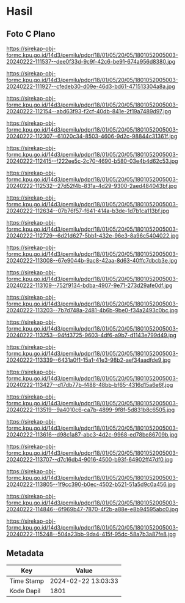# Hasil

## Foto C Plano

https://sirekap-obj-formc.kpu.go.id/14d3/pemilu/pdpr/18/01/05/20/05/1801052005003-20240222-111537--dee0f33d-9c9f-42c6-be91-674a956d8380.jpg

https://sirekap-obj-formc.kpu.go.id/14d3/pemilu/pdpr/18/01/05/20/05/1801052005003-20240222-111927--cfedeb30-d09e-46d3-bd61-471513304a8a.jpg

https://sirekap-obj-formc.kpu.go.id/14d3/pemilu/pdpr/18/01/05/20/05/1801052005003-20240222-112154--abd63f93-f2cf-40db-841e-2f19a7489d97.jpg

https://sirekap-obj-formc.kpu.go.id/14d3/pemilu/pdpr/18/01/05/20/05/1801052005003-20240222-112307--61020c34-8503-4606-9d2c-98844c31361f.jpg

https://sirekap-obj-formc.kpu.go.id/14d3/pemilu/pdpr/18/01/05/20/05/1801052005003-20240222-112415--f222ee5c-2c70-4690-b580-03e4b4d62c53.jpg

https://sirekap-obj-formc.kpu.go.id/14d3/pemilu/pdpr/18/01/05/20/05/1801052005003-20240222-112532--27d52f4b-831a-4d29-9300-2aed484043bf.jpg

https://sirekap-obj-formc.kpu.go.id/14d3/pemilu/pdpr/18/01/05/20/05/1801052005003-20240222-112634--07b76f57-f641-414a-b3de-1d7b1ca113bf.jpg

https://sirekap-obj-formc.kpu.go.id/14d3/pemilu/pdpr/18/01/05/20/05/1801052005003-20240222-112729--6d21d627-5bb1-432e-96e3-8a96c5404022.jpg

https://sirekap-obj-formc.kpu.go.id/14d3/pemilu/pdpr/18/01/05/20/05/1801052005003-20240222-113008--67e9044b-9ac8-42aa-8d63-40ffc7dbcb3e.jpg

https://sirekap-obj-formc.kpu.go.id/14d3/pemilu/pdpr/18/01/05/20/05/1801052005003-20240222-113109--752f9134-bdba-4907-9e71-273d29afe0df.jpg

https://sirekap-obj-formc.kpu.go.id/14d3/pemilu/pdpr/18/01/05/20/05/1801052005003-20240222-113203--7b7d748a-2481-4b6b-9be0-f34a2493c0bc.jpg

https://sirekap-obj-formc.kpu.go.id/14d3/pemilu/pdpr/18/01/05/20/05/1801052005003-20240222-113253--94fd3725-9603-4df6-a9b7-d1143e799d49.jpg

https://sirekap-obj-formc.kpu.go.id/14d3/pemilu/pdpr/18/01/05/20/05/1801052005003-20240222-113339--6431a0f1-15a1-41e3-98b2-aef34aadfde9.jpg

https://sirekap-obj-formc.kpu.go.id/14d3/pemilu/pdpr/18/01/05/20/05/1801052005003-20240222-113427--d17db77b-f488-48bb-bf65-4316d15a6e6f.jpg

https://sirekap-obj-formc.kpu.go.id/14d3/pemilu/pdpr/18/01/05/20/05/1801052005003-20240222-113519--9a4010c6-ca7b-4899-9f8f-5d831b8c6505.jpg

https://sirekap-obj-formc.kpu.go.id/14d3/pemilu/pdpr/18/01/05/20/05/1801052005003-20240222-113616--d98c1a87-abc3-4d2c-9968-ed78be86709b.jpg

https://sirekap-obj-formc.kpu.go.id/14d3/pemilu/pdpr/18/01/05/20/05/1801052005003-20240222-113707--d7c16db4-9016-4500-b93f-64902ff47df0.jpg

https://sirekap-obj-formc.kpu.go.id/14d3/pemilu/pdpr/18/01/05/20/05/1801052005003-20240222-113805--1f9cc390-b0ec-4502-b521-51a5d9c0a456.jpg

https://sirekap-obj-formc.kpu.go.id/14d3/pemilu/pdpr/18/01/05/20/05/1801052005003-20240222-114846--6f969b47-7870-4f2b-a88e-e8b94595abc0.jpg

https://sirekap-obj-formc.kpu.go.id/14d3/pemilu/pdpr/18/01/05/20/05/1801052005003-20240222-115248--504a23bb-9da4-415f-95dc-58a7b3a87fe8.jpg


## Metadata

| Key        | Value               |
| ---------- | ------------------- |
| Time Stamp | 2024-02-22 13:03:33 |
| Kode Dapil | 1801                |



